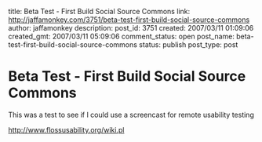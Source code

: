 title: Beta Test - First Build Social Source Commons
link: http://jaffamonkey.com/3751/beta-test-first-build-social-source-commons
author: jaffamonkey
description: 
post_id: 3751
created: 2007/03/11 01:09:06
created_gmt: 2007/03/11 05:09:06
comment_status: open
post_name: beta-test-first-build-social-source-commons
status: publish
post_type: post

# Beta Test - First Build Social Source Commons

This was a test to see if I could use a screencast for remote usability testing 

http://www.flossusability.org/wiki.pl